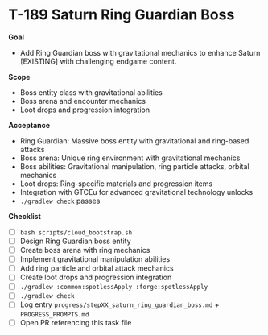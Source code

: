# T-189 Saturn Ring Guardian Boss

**Goal**

- Add Ring Guardian boss with gravitational mechanics to enhance Saturn [EXISTING] with challenging endgame content.

**Scope**

- Boss entity class with gravitational abilities
- Boss arena and encounter mechanics
- Loot drops and progression integration

**Acceptance**

- Ring Guardian: Massive boss entity with gravitational and ring-based attacks
- Boss arena: Unique ring environment with gravitational mechanics
- Boss abilities: Gravitational manipulation, ring particle attacks, orbital mechanics
- Loot drops: Ring-specific materials and progression items
- Integration with GTCEu for advanced gravitational technology unlocks
- `./gradlew check` passes

**Checklist**

- [ ] `bash scripts/cloud_bootstrap.sh`
- [ ] Design Ring Guardian boss entity
- [ ] Create boss arena with ring mechanics
- [ ] Implement gravitational manipulation abilities
- [ ] Add ring particle and orbital attack mechanics
- [ ] Create loot drops and progression integration
- [ ] `./gradlew :common:spotlessApply :forge:spotlessApply`
- [ ] `./gradlew check`
- [ ] Log entry `progress/stepXX_saturn_ring_guardian_boss.md` + `PROGRESS_PROMPTS.md`
- [ ] Open PR referencing this task file
